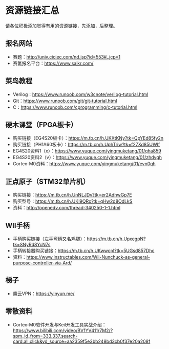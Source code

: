 # 资源链接汇总

请各位积极添加觉得有用的资源链接，先添加，后整理。

## 报名网站
- 赛题：http://univ.ciciec.com/nd.jsp?id=553#_jcp=1
- 赛氪报名平台：https://www.saikr.com/

## 菜鸟教程
- Verilog：https://www.runoob.com/w3cnote/verilog-tutorial.html
- Git：https://www.runoob.com/git/git-tutorial.html
- C：https://www.runoob.com/cprogramming/c-tutorial.html

## 硬木课堂（FPGA板卡）
- 购买链接（EG4S20板卡）：https://m.tb.cn/h.UKXtKNy?tk=QpYEd85fy2n
- 购买链接（PH1A60板卡）：https://m.tb.cn/h.UphTriw?tk=f27Xd85UWIf
- EG4S20资料1（x）：https://www.yuque.com/yingmuketang/01/qha859
- EG4S20资料2（v）：https://www.yuque.com/yingmuketang/01/zhdvgh
- Cortex-M0资料：https://www.yuque.com/yingmuketang/01/evn0qh

## 正点原子（STM32单片机）
- 购买链接：https://m.tb.cn/h.UnNLJDv?tk=er2AdhwGp7E
- 购买型号：https://m.tb.cn/h.UKi9QRx?tk=qHw2d8OdLkS
- 资料：http://openedv.com/thread-340250-1-1.html

## WII手柄
- 手柄购买链接（左手弯柄又名鸡腿）：https://m.tb.cn/h.UpxegpN?tk=SNyRd8YcN7s
- 手柄转接器购买链接：https://m.tb.cn/h.UKwwcpI?tk=5UGsd857Dhc
- 资料：https://www.instructables.com/Wii-Nunchuck-as-general-purpose-controller-via-Ard/

## 梯子
- 鹰云VPN：https://yinyun.me/

## 零散资料
- Cortex-M0软件开发与Keil开发工具实战介绍：https://www.bilibili.com/video/BV1YV411r7M2/?spm_id_from=333.337.search-card.all.click&vd_source=aa2359f5e3bb248bd3cb0f37e20a208f
